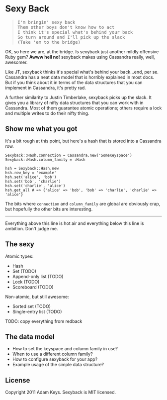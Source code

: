 # Sexy Back

<blockquote><pre>
I'm bringin' sexy back
Them other boys don't know how to act
I think it's special what's behind your back
So turn around and I'll pick up the slack
(Take 'em to the bridge)
</pre></blockquote>

OK, so here we are, at the bridge. Is sexyback just another mildly offensive
Ruby gem? **Awww hell no!** sexyback makes using Cassandra really, well,
awesomer.

Like JT, sexyback thinks it's special what's behind your back...end, per se.
Cassandra has a neat data model that is horribly explained in most docs. But if
you think about it in terms of the data structures that you can implement in
Cassandra, it's pretty rad.

A further similarity to Justin Timberlake, sexyback picks up the slack. It
gives you a library of nifty data structures that you can work with in
Cassandra. Most of them guarantee atomic operations; others require a lock and
multiple writes to do their nifty thing.

## Show me what you got

It's a bit rough at this point, but here's a hash that is stored into
a Cassandra row.

    Sexyback::Hash.connection = Cassandra.new('SomeKeyspace')
    Sexyback::Hash.column_family = :Hash

    hsh = Sexyback::Hash.new
    hsh.row_key = 'example'
    hsh.set('alice', 'bob')
    hsh.set('bob', 'charlie')
    hsh.set('charlie', 'alice')
    hsh.get_all # => {'alice' => 'bob', 'bob' => 'charlie', 'charlie' => 'alice'} 

The bits where `connection` and `column_family` are global are obviously crap,
but hopefully the other bits are interesting.

---

Everything above this line is hot air and everything below this line is
ambition. Don't judge me.

## The sexy

Atomic types:

- Hash
- Set (TODO)
- Append-only list (TODO)
- Lock (TODO)
- Scoreboard (TODO)

Non-atomic, but still awesome:

- Sorted set (TODO)
- Single-entry list (TODO)

TODO: copy everything from redback

## The data model

* How to set the keyspace and column family in use?
* When to use a different column family?
* How to configure sexyback for your app?
* Example usage of the simple data structure?

## License

Copyright 2011 Adam Keys. Sexyback is MIT licensed.
